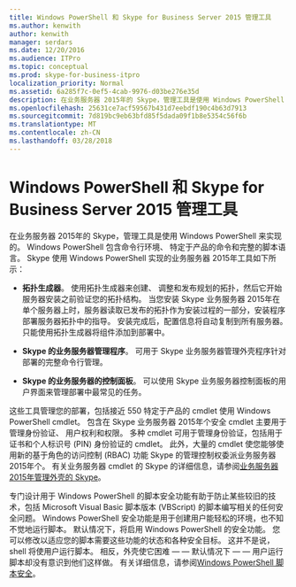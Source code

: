 ```yaml
---
title: Windows PowerShell 和 Skype for Business Server 2015 管理工具
ms.author: kenwith
author: kenwith
manager: serdars
ms.date: 12/20/2016
ms.audience: ITPro
ms.topic: conceptual
ms.prod: skype-for-business-itpro
localization_priority: Normal
ms.assetid: 6a285f7c-0ef5-4cab-9976-d03be276e35d
description: 在业务服务器 2015年的 Skype，管理工具是使用 Windows PowerShell 来实现的。 Windows PowerShell 包含命令行环境、 特定于产品的命令和完整的脚本语言。 Skype 使用 Windows PowerShell 实现的业务服务器 2015年工具如下所示：
ms.openlocfilehash: 25631ce7acf59567b431d7eebdf190c4b63d7913
ms.sourcegitcommit: 7d819bc9eb63bfd85f5dada09f1b8e5354c56f6b
ms.translationtype: MT
ms.contentlocale: zh-CN
ms.lasthandoff: 03/28/2018
---
```

# <a name="windows-powershell-and-skype-for-business-server-2015-management-tools"></a>Windows PowerShell 和 Skype for Business Server 2015 管理工具
 
在业务服务器 2015年的 Skype，管理工具是使用 Windows PowerShell 来实现的。 Windows PowerShell 包含命令行环境、 特定于产品的命令和完整的脚本语言。 Skype 使用 Windows PowerShell 实现的业务服务器 2015年工具如下所示： 
  
- **拓扑生成器**。 使用拓扑生成器来创建、 调整和发布规划的拓扑，然后它开始服务器安装之前验证您的拓扑结构。 当您安装 Skype 业务服务器 2015年在单个服务器上时，服务器读取已发布的拓扑作为安装过程的一部分，安装程序部署服务器拓扑中的指导。 安装完成后，配置信息将自动复制到所有服务器。 只能使用拓扑生成器将组件添加到部署中。
    
- **Skype 的业务服务器管理程序**。 可用于 Skype 业务服务器管理外壳程序针对部署的完整命令行管理。
    
- **Skype 的业务服务器的控制面板**。 可以使用 Skype 业务服务器控制面板的用户界面来管理部署中最常见的任务。
    
这些工具管理您的部署，包括接近 550 特定于产品的 cmdlet 使用 Windows PowerShell cmdlet。 包含在 Skype 业务服务器 2015年个安全 cmdlet 主要用于管理身份验证、 用户权利和权限。 多种 cmdlet 可用于管理身份验证，包括用于证书和个人标识号 (PIN) 身份验证的 cmdlet。 此外，大量的 cmdlet 使您能够使用新的基于角色的访问控制 (RBAC) 功能 Skype 的管理控制权委派业务服务器 2015年个。 有关业务服务器 cmdlet 的 Skype 的详细信息，请参阅[业务服务器 2015年管理外壳的 Skype](../../manage/management-shell.md)。
  
专门设计用于 Windows PowerShell 的脚本安全功能有助于防止某些较旧的技术，包括 Microsoft Visual Basic 脚本版本 (VBScript) 的脚本编写相关的任何安全问题。 Windows PowerShell 安全功能是用于创建用户能轻松的环境，也不知不觉地运行脚本。 默认情况下，将启用 Windows PowerShell 的安全功能。 您可以修改以适应您的脚本需要这些功能的状态和各种安全目标。 这并不是说，shell 将使用户运行脚本。 相反，外壳使它困难 — — 默认情况下 — — 用户运行脚本却没有意识到他们这样做。 有关详细信息，请参阅[Windows PowerShell 脚本安全](https://go.microsoft.com/fwlink/p/?LinkId=213145)。
  


